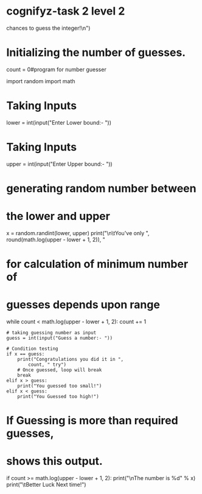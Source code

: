 # cognifyz-task 2 level 2
 chances to guess the integer!\n")

# Initializing the number of guesses.
count = 0#program for number guesser

import random
import math
# Taking Inputs
lower = int(input("Enter Lower bound:- "))

# Taking Inputs
upper = int(input("Enter Upper bound:- "))

# generating random number between
# the lower and upper
x = random.randint(lower, upper)
print("\n\tYou've only ",
	round(math.log(upper - lower + 1, 2)),
	"

# for calculation of minimum number of
# guesses depends upon range
while count < math.log(upper - lower + 1, 2):
	count += 1

	# taking guessing number as input
	guess = int(input("Guess a number:- "))

	# Condition testing
	if x == guess:
		print("Congratulations you did it in ",
			count, " try")
		# Once guessed, loop will break
		break
	elif x > guess:
		print("You guessed too small!")
	elif x < guess:
		print("You Guessed too high!")

# If Guessing is more than required guesses,
# shows this output.
if count >= math.log(upper - lower + 1, 2):
	print("\nThe number is %d" % x)
	print("\tBetter Luck Next time!")
